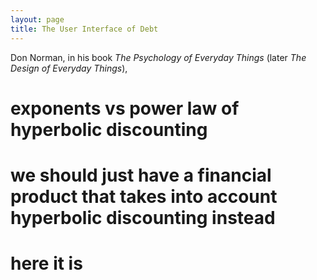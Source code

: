 ```yaml
---
layout: page
title: The User Interface of Debt
---
```


Don Norman, in his book _The Psychology of Everyday Things_ (later _The Design of Everyday Things_), 

# exponents vs power law of hyperbolic discounting

# we should just have a financial product that takes into account hyperbolic discounting instead

# here it is
